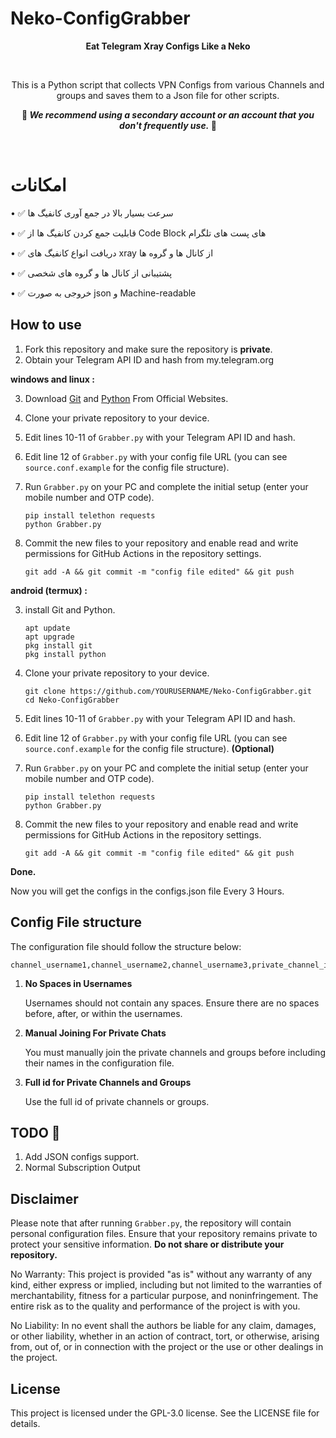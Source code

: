 # Neko-ConfigGrabber

<p align="center">
  <b>Eat Telegram Xray Configs Like a Neko</b>
</p></br>

<p align="center">This is a Python script that collects VPN Configs from various Channels and groups and saves them to a Json file for other scripts.</p>

<p align="center"><strong>🔴 <em>We recommend using a secondary account or an account that you don't frequently use.</em> 🔴</strong></p></br>

# امکانات

   • ✅ سرعت بسیار بالا در جمع آوری کانفیگ ها 

   • ✅ قابلیت جمع کردن کانفیگ ها از Code Block های پست های تلگرام

   • ✅ دریافت انواع کانفیگ های xray از کانال ها و گروه ها

   • ✅ پشتیبانی از کانال ها و گروه های شخصی

   • ✅ خروجی به صورت json و Machine-readable

## How to use
1. Fork this repository and make sure the repository is **private**.
2. Obtain your Telegram API ID and hash from my.telegram.org
   
**windows and linux :**
   
  3. Download [Git](https://git-scm.com/downloads) and [Python](https://www.python.org/downloads/) From Official Websites.
  
  4. Clone your private repository to your device.
  
  5. Edit lines 10-11 of `Grabber.py` with your Telegram API ID and hash.
     
  6. Edit line 12 of `Grabber.py` with your config file URL (you can see `source.conf.example` for the config file structure).
     
  7. Run `Grabber.py` on your PC and complete the initial setup (enter your mobile number and OTP code).
     
     ```
     pip install telethon requests
     python Grabber.py
     ```
     
  8. Commit the new files to your repository and enable read and write permissions for GitHub Actions in the repository settings.

     ```
     git add -A && git commit -m "config file edited" && git push
     ```

**android (termux) :**

  3. install Git and Python.

     ```
     apt update
     apt upgrade
     pkg install git
     pkg install python
     ```
     
  4. Clone your private repository to your device.

     ```
     git clone https://github.com/YOURUSERNAME/Neko-ConfigGrabber.git
     cd Neko-ConfigGrabber
     ```
     
  5. Edit lines 10-11 of `Grabber.py` with your Telegram API ID and hash.
  6. Edit line 12 of `Grabber.py` with your config file URL (you can see `source.conf.example` for the config file structure). **(Optional)**
  7. Run `Grabber.py` on your PC and complete the initial setup (enter your mobile number and OTP code).

     ```
     pip install telethon requests
     python Grabber.py
     ```

  8. Commit the new files to your repository and enable read and write permissions for GitHub Actions in the repository settings.
      
      ```
      git add -A && git commit -m "config file edited" && git push
      ```




**Done.**

Now you will get the configs in the configs.json file Every 3 Hours.

## Config File structure

   The configuration file should follow the structure below:

   ```
   channel_username1,channel_username2,channel_username3,private_channel_id1,private_channel_id2,private_group_id1,private_group_id2
   ```

   1. **No Spaces in Usernames**

      Usernames should not contain any spaces. Ensure there are no spaces before, after, or within the usernames.

   2. **Manual Joining For Private Chats**

      You must manually join the private channels and groups before including their names in the configuration file.

   3. **Full id for Private Channels and Groups**

      Use the full id of private channels or groups.

## TODO 🔧
1. Add JSON configs support.
2. Normal Subscription Output

## Disclaimer

Please note that after running `Grabber.py`, the repository will contain personal configuration files. Ensure that your repository remains private to protect your sensitive information. **Do not share or distribute your repository.**

No Warranty: This project is provided "as is" without any warranty of any kind, either express or implied, including but not limited to the warranties of merchantability, fitness for a particular purpose, and noninfringement. The entire risk as to the quality and performance of the project is with you.

No Liability: In no event shall the authors be liable for any claim, damages, or other liability, whether in an action of contract, tort, or otherwise, arising from, out of, or in connection with the project or the use or other dealings in the project.

## License

This project is licensed under the GPL-3.0 license. See the LICENSE file for details.
